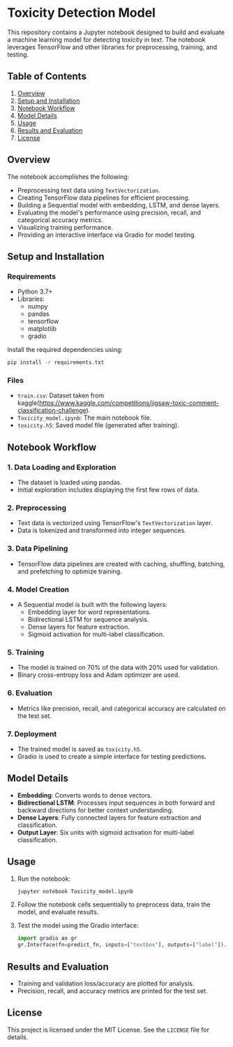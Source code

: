# Toxicity Detection Model

This repository contains a Jupyter notebook designed to build and evaluate a machine learning model for detecting toxicity in text. The notebook leverages TensorFlow and other libraries for preprocessing, training, and testing.

## Table of Contents

1. [Overview](#overview)
2. [Setup and Installation](#setup-and-installation)
3. [Notebook Workflow](#notebook-workflow)
4. [Model Details](#model-details)
5. [Usage](#usage)
6. [Results and Evaluation](#results-and-evaluation)
7. [License](#license)

## Overview

The notebook accomplishes the following:

- Preprocessing text data using `TextVectorization`.
- Creating TensorFlow data pipelines for efficient processing.
- Building a Sequential model with embedding, LSTM, and dense layers.
- Evaluating the model's performance using precision, recall, and categorical accuracy metrics.
- Visualizing training performance.
- Providing an interactive interface via Gradio for model testing.

## Setup and Installation

### Requirements

- Python 3.7+
- Libraries:
  - numpy
  - pandas
  - tensorflow
  - matplotlib
  - gradio

Install the required dependencies using:

```bash
pip install -r requirements.txt
```

### Files

- `train.csv`: Dataset taken from kaggle(https://www.kaggle.com/competitions/jigsaw-toxic-comment-classification-challenge).
- `Toxicity_model.ipynb`: The main notebook file.
- `toxicity.h5`: Saved model file (generated after training).

## Notebook Workflow

### 1. Data Loading and Exploration
- The dataset is loaded using pandas.
- Initial exploration includes displaying the first few rows of data.

### 2. Preprocessing
- Text data is vectorized using TensorFlow's `TextVectorization` layer.
- Data is tokenized and transformed into integer sequences.

### 3. Data Pipelining
- TensorFlow data pipelines are created with caching, shuffling, batching, and prefetching to optimize training.

### 4. Model Creation
- A Sequential model is built with the following layers:
  - Embedding layer for word representations.
  - Bidirectional LSTM for sequence analysis.
  - Dense layers for feature extraction.
  - Sigmoid activation for multi-label classification.

### 5. Training
- The model is trained on 70% of the data with 20% used for validation.
- Binary cross-entropy loss and Adam optimizer are used.

### 6. Evaluation
- Metrics like precision, recall, and categorical accuracy are calculated on the test set.

### 7. Deployment
- The trained model is saved as `toxicity.h5`.
- Gradio is used to create a simple interface for testing predictions.

## Model Details

- **Embedding**: Converts words to dense vectors.
- **Bidirectional LSTM**: Processes input sequences in both forward and backward directions for better context understanding.
- **Dense Layers**: Fully connected layers for feature extraction and classification.
- **Output Layer**: Six units with sigmoid activation for multi-label classification.

## Usage

1. Run the notebook:

   ```bash
   jupyter notebook Toxicity_model.ipynb
   ```

2. Follow the notebook cells sequentially to preprocess data, train the model, and evaluate results.

3. Test the model using the Gradio interface:

   ```python
   import gradio as gr
   gr.Interface(fn=predict_fn, inputs=["textbox"], outputs=["label"]).launch()
   ```

## Results and Evaluation

- Training and validation loss/accuracy are plotted for analysis.
- Precision, recall, and accuracy metrics are printed for the test set.

## License

This project is licensed under the MIT License. See the `LICENSE` file for details.
